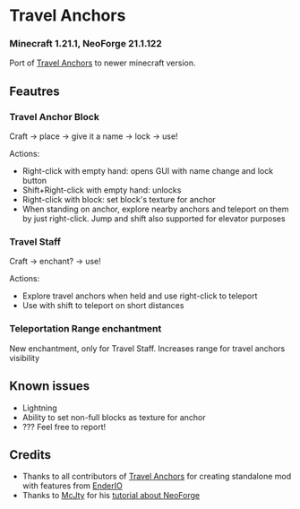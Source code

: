 
# Travel Anchors
### Minecraft 1.21.1, NeoForge 21.1.122

Port of [Travel Anchors](https://www.curseforge.com/minecraft/mc-mods/travel-anchors) to newer minecraft version.

## Feautres

### Travel Anchor Block
Craft -> place -> give it a name -> lock -> use!

Actions:
* Right-click with empty hand: opens GUI with name change and lock button
* Shift+Right-click with empty hand: unlocks
* Right-click with block: set block's texture for anchor
* When standing on anchor, explore nearby anchors and teleport on them by just right-click. Jump and shift also supported for elevator purposes

### Travel Staff
Craft -> enchant? -> use!

Actions:
* Explore travel anchors when held and use right-click to teleport
* Use with shift to teleport on short distances

### Teleportation Range enchantment

New enchantment, only for Travel Staff. Increases range for travel anchors visibility

## Known issues
* Lightning
* Ability to set non-full blocks as texture for anchor
* ??? Feel free to report!

## Credits

* Thanks to all contributors of [Travel Anchors](https://github.com/castcrafter/travel_anchors) for creating standalone mod with features from [EnderIO](https://github.com/Team-EnderIO/EnderIO)
* Thanks to [McJty](https://github.com/mcjtymods) for his [tutorial about NeoForge](https://www.mcjty.eu/docs/1.20.4_neo/ep1) 